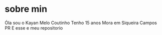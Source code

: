 # sobre min 
  
Óla sou o Kayan Melo Coutinho
Tenho 15 anos 
Mora em Siqueira Campos PR
E esse e meu repositorio
